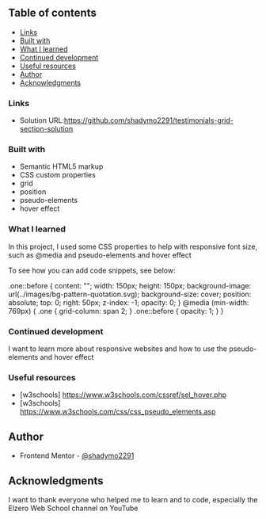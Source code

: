 ## Table of contents

- [Links](#links)
- [Built with](#built-with)
- [What I learned](#what-i-learned)
- [Continued development](#continued-development)
- [Useful resources](#useful-resources)
- [Author](#author)
- [Acknowledgments](#acknowledgments)

### Links

- Solution URL:https://github.com/shadymo2291/testimonials-grid-section-solution

### Built with

- Semantic HTML5 markup
- CSS custom properties
- grid
- position
- pseudo-elements
- hover effect

### What I learned

In this project, I used some CSS properties to help with responsive font size, such as @media
and pseudo-elements and hover effect

To see how you can add code snippets, see below:

.one::before {
  content: "";
  width: 150px;
  height: 150px;
  background-image: url(../images/bg-pattern-quotation.svg);
  background-size: cover;
  position: absolute;
  top: 0;
  right: 50px;
  z-index: -1;
  opacity: 0;
}
@media (min-width: 769px) {
  .one {
    grid-column: span 2;
  }
  .one::before {
    opacity: 1;
  }
}

### Continued development

I want to learn more about responsive websites and how to use the pseudo-elements and hover effect

### Useful resources

- [w3schools] https://www.w3schools.com/cssref/sel_hover.php
- [w3schools] https://www.w3schools.com/css/css_pseudo_elements.asp

## Author

- Frontend Mentor - [@shadymo2291](https://www.frontendmentor.io/profile/shadymo2291)

## Acknowledgments

I want to thank everyone who helped me to learn and to code, especially the Elzero Web School channel on YouTube
